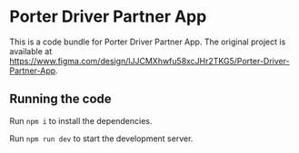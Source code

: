 
  # Porter Driver Partner App

  This is a code bundle for Porter Driver Partner App. The original project is available at https://www.figma.com/design/lJJCMXhwfu58xcJHr2TKG5/Porter-Driver-Partner-App.

  ## Running the code

  Run `npm i` to install the dependencies.

  Run `npm run dev` to start the development server.
  